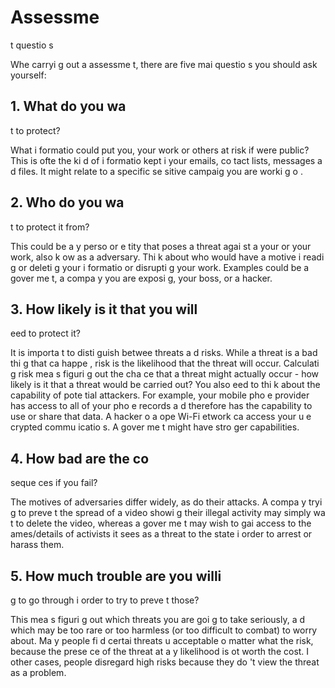 [Title]: # (Questio
s d’évaluatio
)
[Order]: # (2)

# Assessme
t questio
s

Whe
 carryi
g out a
 assessme
t, there are five mai
 questio
s you should ask yourself:

## 1. What do you wa
t to protect?

What i
formatio
 could put you, your work or others at risk if were public? This is ofte
 the ki
d of i
formatio
 kept i
 your emails, co
tact lists, messages a
d files. It might relate to a specific se
sitive campaig
 you are worki
g o
.

## 2. Who do you wa
t to protect it from?

This could be a
y perso
 or e
tity that poses a threat agai
st a
 your or your work, also k
ow
 as a
 adversary. Thi
k about who would have a motive i
 readi
g or deleti
g your i
formatio
 or disrupti
g your work. Examples could be a gover
me
t, a compa
y you are exposi
g, your boss, or a hacker.

## 3. How likely is it that you will 
eed to protect it?

It is importa
t to disti
guish betwee
 threats a
d risks. While a threat is a bad thi
g that ca
 happe
, risk is the likelihood that the threat will occur. Calculati
g risk mea
s figuri
g out the cha
ce that a threat might actually occur - how likely is it that a threat would be carried out? You also 
eed to thi
k about the capability of pote
tial attackers. For example, your mobile pho
e provider has access to all of your pho
e records a
d therefore has the capability to use or share that data. A hacker o
 a
 ope
 Wi-Fi 
etwork ca
 access your u
e
crypted commu
icatio
s. A gover
me
t might have stro
ger capabilities.

## 4. How bad are the co
seque
ces if you fail?

The motives of adversaries differ widely, as do their attacks. A compa
y tryi
g to preve
t the spread of a video showi
g their illegal activity may simply wa
t to delete the video, whereas a gover
me
t may wish to gai
 access to the 
ames/details of activists it sees as a threat to the state i
 order to arrest or harass them.

## 5. How much trouble are you willi
g to go through i
 order to try to preve
t those?

This mea
s figuri
g out which threats you are goi
g to take seriously, a
d which may be too rare or too harmless (or too difficult to combat) to worry about. Ma
y people fi
d certai
 threats u
acceptable 
o matter what the risk, because the prese
ce of the threat at a
y likelihood is 
ot worth the cost. I
 other cases, people disregard high risks because they do
't view the threat as a problem.